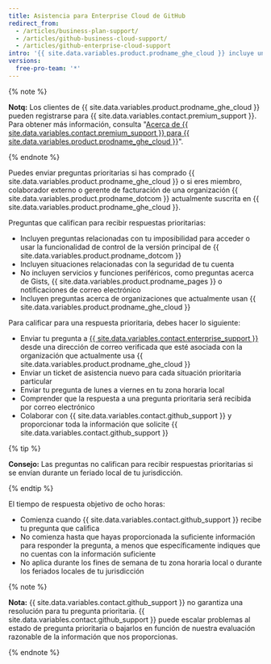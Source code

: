 ```yaml
---
title: Asistencia para Enterprise Cloud de GitHub
redirect_from:
  - /articles/business-plan-support/
  - /articles/github-business-cloud-support/
  - /articles/github-enterprise-cloud-support
intro: '{{ site.data.variables.product.prodname_ghe_cloud }} incluye un tiempo de respuesta objetivo de ocho horas para las solicitudes de asistencia prioritarias, de lunes a viernes en tu zona horaria local.'
versions:
  free-pro-team: '*'
---
```


{% note %}

**Notq:** Los clientes de {{ site.data.variables.product.prodname_ghe_cloud }} pueden registrarse para {{ site.data.variables.contact.premium_support }}. Para obtener más información, consulta "[Acerca de {{ site.data.variables.contact.premium_support }} para {{ site.data.variables.product.prodname_ghe_cloud }}](/articles/about-github-premium-support-for-github-enterprise-cloud)".

{% endnote %}

Puedes enviar preguntas prioritarias si has comprado {{ site.data.variables.product.prodname_ghe_cloud }} o si eres miembro, colaborador externo o gerente de facturación de una organización {{ site.data.variables.product.prodname_dotcom }} actualmente suscrita en {{ site.data.variables.product.prodname_ghe_cloud }}.

Preguntas que califican para recibir respuestas prioritarias:
- Incluyen preguntas relacionadas con tu imposibilidad para acceder o usar la funcionalidad de control de la versión principal de {{ site.data.variables.product.prodname_dotcom }}
- Incluyen situaciones relacionadas con la seguridad de tu cuenta
- No incluyen servicios y funciones periféricos, como preguntas acerca de Gists, {{ site.data.variables.product.prodname_pages }} o notificaciones de correo electrónico
- Incluyen preguntas acerca de organizaciones que actualmente usan {{ site.data.variables.product.prodname_ghe_cloud }}

Para calificar para una respuesta prioritaria, debes hacer lo siguiente:
- Enviar tu pregunta a [{{ site.data.variables.contact.enterprise_support }}](https://enterprise.githubsupport.com/hc/en-us/requests/new?github_product=cloud) desde una dirección de correo verificada que esté asociada con la organización que actualmente usa {{ site.data.variables.product.prodname_ghe_cloud }}
- Enviar un ticket de asistencia nuevo para cada situación prioritaria particular
- Enviar tu pregunta de lunes a viernes en tu zona horaria local
- Comprender que la respuesta a una pregunta prioritaria será recibida por correo electrónico
- Colaborar con {{ site.data.variables.contact.github_support }} y proporcionar toda la información que solicite {{ site.data.variables.contact.github_support }}

{% tip %}

**Consejo:** Las preguntas no califican para recibir respuestas prioritarias si se envían durante un feriado local de tu jurisdicción.

{% endtip %}

El tiempo de respuesta objetivo de ocho horas:
- Comienza cuando {{ site.data.variables.contact.github_support }} recibe tu pregunta que califica
- No comienza hasta que hayas proporcionada la suficiente información para responder la pregunta, a menos que específicamente indiques que no cuentas con la información suficiente
- No aplica durante los fines de semana de tu zona horaria local o durante los feriados locales de tu jurisdicción

{% note %}

**Nota:** {{ site.data.variables.contact.github_support }} no garantiza una resolución para tu pregunta prioritaria. {{ site.data.variables.contact.github_support }} puede escalar problemas al estado de pregunta prioritaria o bajarlos en función de nuestra evaluación razonable de la información que nos proporcionas.

{% endnote %}
